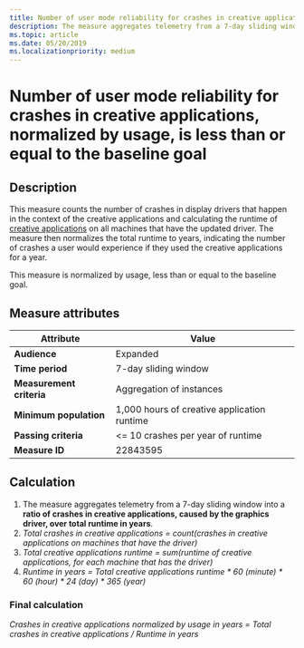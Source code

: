```yaml
---
title: Number of user mode reliability for crashes in creative applications
description: The measure aggregates telemetry from a 7-day sliding window into a ratio of crashes in creative applications, caused by the graphics drivers, over total runtime in years 
ms.topic: article
ms.date: 05/20/2019
ms.localizationpriority: medium
---
```


# Number of user mode reliability for crashes in creative applications, normalized by usage, is less than or equal to the baseline goal

## Description

This measure counts the number of crashes in display drivers that happen in the context of the creative applications and calculating the runtime of [creative applications](measure-appendix.md#creative-applications-example) on all machines that have the updated driver. The measure then normalizes the total runtime to years, indicating the number of crashes a user would experience if they used the creative applications for a year.

This measure is normalized by usage, less than or equal to the baseline goal.

## Measure attributes

|Attribute|Value|
|----|----|
|**Audience**|Expanded|
|**Time period**|7-day sliding window|
|**Measurement criteria**|Aggregation of instances|
|**Minimum population**|1,000 hours of creative application runtime|
|**Passing criteria**|<= 10 crashes per year of runtime|
|**Measure ID**|22843595|

## Calculation

1. The measure aggregates telemetry from a 7-day sliding window into a **ratio of crashes in creative applications, caused by the graphics driver, over total runtime in years**.
2. *Total crashes in creative applications = count(crashes in creative applications on machines that have the driver)*
3. *Total creative applications runtime = sum(runtime of creative applications, for each machine that has the driver)*
4. *Runtime in years = Total creative applications runtime \* 60 (minute) \* 60 (hour) \* 24 (day) \* 365 (year)*

### Final calculation

*Crashes in creative applications normalized by usage in years = Total crashes in creative applications / Runtime in years*
